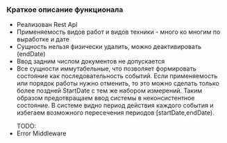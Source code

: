 ﻿<h3>Краткое описание функционала</h3>
<ul>
<li>Реализован Rest Api</li>
<li>Применяемость видов работ и видов техники - много ко многим по выработке и дате</li>
<li>Сущность нельзя физически удалить, можно деактивировать (endDate)</li>
<li>Ввод задним числом документов не допускается</li>
<li>Все сущности иммутабельные, что позволяет формировать состояние как последовательность событий.    
Если применяемость или порядок работы нужно отменить, то это можно сделать только более поздней StartDate с тем же набором измерений.
Таким образом предотвращаем ввод системы в неконсистентное состояние.
В системе видно период действия каждого события и  избегаем возможного пересечения периодов [startDate,endDate).
</li>

</ul>
<ul>TODO:
<li>Error Middleware</li>
</ul>